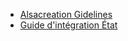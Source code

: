 - [Alsacreation Gidelines](https://github.com/alsacreations/guidelines/)
- [Guide d'intégration État](https://github.com/DISIC/guide-integrateur)